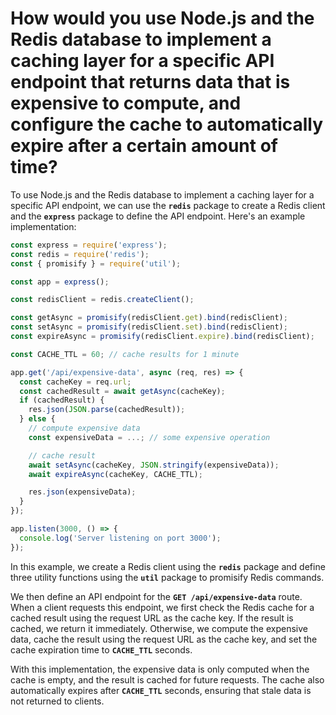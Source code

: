 # How would you use Node.js and the Redis database to implement a caching layer for a specific API endpoint that returns data that is expensive to compute, and configure the cache to automatically expire after a certain amount of time?

To use Node.js and the Redis database to implement a caching layer for a specific API endpoint, we can use the **`redis`** package to create a Redis client and the **`express`** package to define the API endpoint. Here's an example implementation:

```typescript
const express = require('express');
const redis = require('redis');
const { promisify } = require('util');

const app = express();

const redisClient = redis.createClient();

const getAsync = promisify(redisClient.get).bind(redisClient);
const setAsync = promisify(redisClient.set).bind(redisClient);
const expireAsync = promisify(redisClient.expire).bind(redisClient);

const CACHE_TTL = 60; // cache results for 1 minute

app.get('/api/expensive-data', async (req, res) => {
  const cacheKey = req.url;
  const cachedResult = await getAsync(cacheKey);
  if (cachedResult) {
    res.json(JSON.parse(cachedResult));
  } else {
    // compute expensive data
    const expensiveData = ...; // some expensive operation

    // cache result
    await setAsync(cacheKey, JSON.stringify(expensiveData));
    await expireAsync(cacheKey, CACHE_TTL);

    res.json(expensiveData);
  }
});

app.listen(3000, () => {
  console.log('Server listening on port 3000');
});
```

In this example, we create a Redis client using the **`redis`** package and define three utility functions using the **`util`** package to promisify Redis commands.

We then define an API endpoint for the **`GET /api/expensive-data`** route. When a client requests this endpoint, we first check the Redis cache for a cached result using the request URL as the cache key. If the result is cached, we return it immediately. Otherwise, we compute the expensive data, cache the result using the request URL as the cache key, and set the cache expiration time to **`CACHE_TTL`** seconds.

With this implementation, the expensive data is only computed when the cache is empty, and the result is cached for future requests. The cache also automatically expires after **`CACHE_TTL`** seconds, ensuring that stale data is not returned to clients.